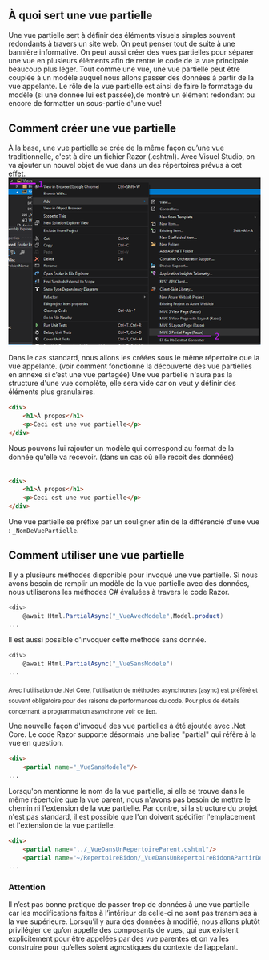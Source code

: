 ## À quoi sert une vue partielle
Une vue partielle sert à définir des éléments visuels simples souvent redondants à travers un site web.
On peut penser tout de suite à une bannière informative.
On peut aussi créer des vues partielles pour séparer une vue en plusieurs éléments afin de rentre le code de la vue principale beaucoup plus léger.
Tout comme une vue, une vue partielle peut être couplée à un modèle auquel nous allons passer des données à partir de la vue appelante.
Le rôle de la vue partielle est ainsi de faire le formatage du modèle (si une donnée lui est passée),de montré un élément redondant ou encore de formatter un sous-partie d'une vue!

## Comment créer une vue partielle
À la base, une vue partielle se crée de la même façon qu’une vue traditionnelle, c'est à dire un fichier Razor (.cshtml).
Avec Visuel Studio, on va ajouter un nouvel objet de vue dans un des répertoires prévus à cet effet.
![Right Click on the folder where you want to add the partial view then add item then select MVC Partial View](https://raw.githubusercontent.com/Deasel011/Deasel011.github.io/master/content/CreatePartial.png)

Dans le cas standard, nous allons les créées sous le même répertoire que la vue appelante.
(voir comment fonctionne la découverte des vue partielles en annexe si c’est une vue partagée)
Une vue partielle n'aura pas la structure d'une vue complète, elle sera vide car on veut y définir des éléments plus granulaires.
```html
<div>
    <h1>À propos</h1>
    <p>Ceci est une vue partielle</p>
</div>
```
Nous pouvons lui rajouter un modèle qui correspond au format de la donnée qu'elle va recevoir.
(dans un cas où elle recoit des données)
```html

<div>
    <h1>À propos</h1>
    <p>Ceci est une vue partielle</p>
</div>
```
Une vue partielle se préfixe par un souligner afin de la différencié d'une vue : ```_NomDeVuePartielle```.

## Comment utiliser une vue partielle
Il y a plusieurs méthodes disponible pour invoqué une vue partielle.
Si nous avons besoin de remplir un modèle de la vue partielle avec des données, nous utiliserons les méthodes C# évaluées à travers le code Razor.
```csharp
<div>
	@await Html.PartialAsync("_VueAvecModele",Model.product)
...
```
Il est aussi possible d'invoquer cette méthode sans donnée.
```csharp
<div>
	@await Html.PartialAsync("_VueSansModele")
...
```
<sub>Avec l'utilisation de .Net Core, l'utilisation de méthodes asynchrones (async) est préféré et souvent obligatoire pour des raisons de performances du code.
Pour plus de détails concernant la programmation asynchrone voir ce [lien](https://docs.microsoft.com/fr-ca/dotnet/csharp/programming-guide/concepts/async/).</sub>

Une nouvelle façon d'invoqué des vue partielles à été ajoutée avec .Net Core.
Le code Razor supporte désormais une balise "partial" qui réfère à la vue en question.
```html
<div>
	<partial name="_VueSansModele"/>
...
```

Lorsqu'on mentionne le nom de la vue partielle, si elle se trouve dans le même répertoire que la vue parent, nous n'avons pas besoin de mettre le chemin ni l'extension de la vue partielle.
Par contre, si la structure du projet n'est pas standard, il est possible que l'on doivent spécifier l'emplacement et l'extension de la vue partielle.
```html
<div>
	<partial name="../_VueDansUnRepertoireParent.cshtml"/>
	<partial name="~/RepertoireBidon/_VueDansUnRepertoireBidonAPartirDeLaRacideDuProjet.cshtml"/>
...
```

### Attention
Il n’est pas bonne pratique de passer trop de données à une vue partielle car les modifications faites à l’intérieur de celle-ci ne sont pas transmises à la vue supérieure. Lorsqu’il y aura des données à modifié, nous allons plutôt privilégier ce qu’on appelle des composants de vues, qui eux existent explicitement pour être appelées par des vue parentes et on va les construire pour qu’elles soient agnostiques du contexte de l’appelant.